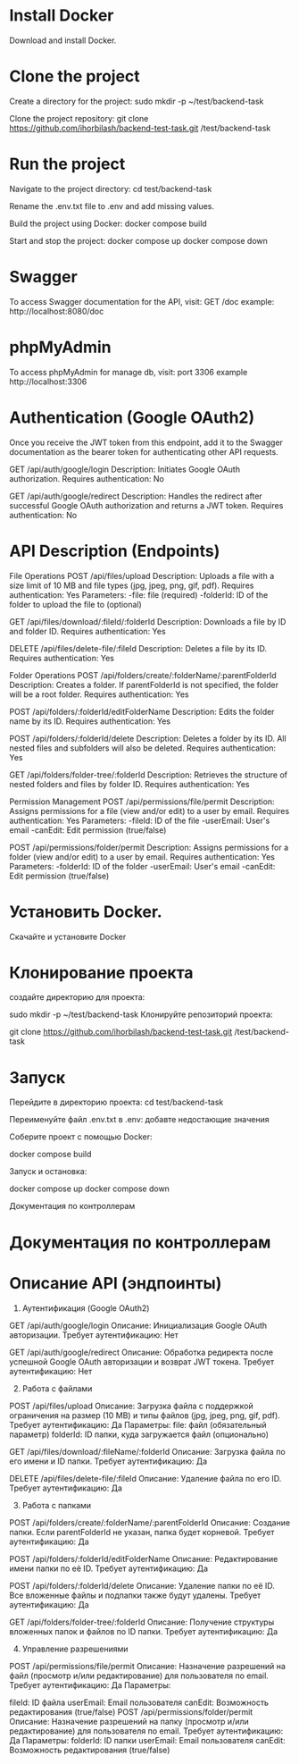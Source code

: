 
# Install Docker
Download and install Docker.

# Clone the project
Create a directory for the project:
sudo mkdir -p ~/test/backend-task

Clone the project repository:
git clone https://github.com/ihorbilash/backend-test-task.git /test/backend-task

# Run the project
Navigate to the project directory:
cd test/backend-task

Rename the .env.txt file to .env and add missing values.

Build the project using Docker:
docker compose build

Start and stop the project:
docker compose up
docker compose down

# Swagger

To access Swagger documentation for the API, visit:
GET /doc
example: http://localhost:8080/doc

# phpMyAdmin
To access phpMyAdmin for manage db, visit:
port 3306
example http://localhost:3306

# Authentication (Google OAuth2)
Once you receive the JWT token from this endpoint, add it to the Swagger documentation as the bearer token for authenticating other API requests.

GET /api/auth/google/login
Description: Initiates Google OAuth authorization.
Requires authentication: No

GET /api/auth/google/redirect
Description: Handles the redirect after successful Google OAuth authorization and returns a JWT token.
Requires authentication: No



# API Description (Endpoints)

File Operations
POST /api/files/upload
Description: Uploads a file with a size limit of 10 MB and file types (jpg, jpeg, png, gif, pdf).
Requires authentication: Yes
Parameters:
-file: file (required)
-folderId: ID of the folder to upload the file to (optional)

GET /api/files/download/:fileId/:folderId
Description: Downloads a file by ID and folder ID.
Requires authentication: Yes

DELETE /api/files/delete-file/:fileId
Description: Deletes a file by its ID.
Requires authentication: Yes

Folder Operations
POST /api/folders/create/:folderName/:parentFolderId
Description: Creates a folder. If parentFolderId is not specified, the folder will be a root folder.
Requires authentication: Yes

POST /api/folders/:folderId/editFolderName
Description: Edits the folder name by its ID.
Requires authentication: Yes

POST /api/folders/:folderId/delete
Description: Deletes a folder by its ID. All nested files and subfolders will also be deleted.
Requires authentication: Yes

GET /api/folders/folder-tree/:folderId
Description: Retrieves the structure of nested folders and files by folder ID.
Requires authentication: Yes

Permission Management
POST /api/permissions/file/permit
Description: Assigns permissions for a file (view and/or edit) to a user by email.
Requires authentication: Yes
Parameters:
-fileId: ID of the file
-userEmail: User's email
-canEdit: Edit permission (true/false)

POST /api/permissions/folder/permit
Description: Assigns permissions for a folder (view and/or edit) to a user by email.
Requires authentication: Yes
Parameters:
-folderId: ID of the folder
-userEmail: User's email
-canEdit: Edit permission (true/false)













# Установить Docker.

Скачайте и установите Docker 

# Клонирование проекта

 создайте директорию для проекта:

sudo mkdir -p ~/test/backend-task
Клонируйте репозиторий проекта:

git clone https://github.com/ihorbilash/backend-test-task.git /test/backend-task

# Запуск

Перейдите в директорию проекта:
cd test/backend-task

Переименуйте файл .env.txt в .env:
добавте недостающие значения

Соберите проект с помощью Docker:

docker compose build

Запуск и остановка:

docker compose up
docker compose down


Документация по контроллерам
# Документация по контроллерам

# Описание API (эндпоинты)
1. Аутентификация (Google OAuth2)

GET /api/auth/google/login
Описание: Инициализация Google OAuth авторизации.
Требует аутентификацию: Нет

GET /api/auth/google/redirect
Описание: Обработка редиректа после успешной Google OAuth авторизации и возврат JWT токена.
Требует аутентификацию: Нет

2. Работа с файлами

POST /api/files/upload
Описание: Загрузка файла с поддержкой ограничения на размер (10 MB) и типы файлов (jpg, jpeg, png, gif, pdf).
Требует аутентификацию: Да
Параметры:
file: файл (обязательный параметр)
folderId: ID папки, куда загружается файл (опционально)

GET /api/files/download/:fileName/:folderId
Описание: Загрузка файла по его имени и ID папки.
Требует аутентификацию: Да

DELETE /api/files/delete-file/:fileId
Описание: Удаление файла по его ID.
Требует аутентификацию: Да

3. Работа с папками

POST /api/folders/create/:folderName/:parentFolderId
Описание: Создание папки. Если parentFolderId не указан, папка будет корневой.
Требует аутентификацию: Да

POST /api/folders/:folderId/editFolderName
Описание: Редактирование имени папки по её ID.
Требует аутентификацию: Да

POST /api/folders/:folderId/delete
Описание: Удаление папки по её ID. Все вложенные файлы и подпапки также будут удалены.
Требует аутентификацию: Да

GET /api/folders/folder-tree/:folderId
Описание: Получение структуры вложенных папок и файлов по ID папки.
Требует аутентификацию: Да

4. Управление разрешениями

POST /api/permissions/file/permit
Описание: Назначение разрешений на файл (просмотр и/или редактирование) для пользователя по email.
Требует аутентификацию: Да
Параметры:

fileId: ID файла
userEmail: Email пользователя
canEdit: Возможность редактирования (true/false)
POST /api/permissions/folder/permit
Описание: Назначение разрешений на папку (просмотр и/или редактирование) для пользователя по email.
Требует аутентификацию: Да
Параметры:
folderId: ID папки
userEmail: Email пользователя
canEdit: Возможность редактирования (true/false)

